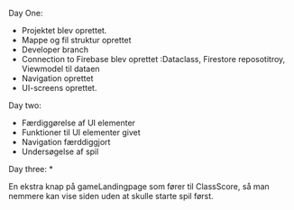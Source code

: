 Day One:
* Projektet blev oprettet.
* Mappe og fil struktur oprettet
* Developer branch
* Connection to Firebase blev oprettet :Dataclass, Firestore reposotitroy, Viewmodel til dataen
* Navigation oprettet
* UI-screens oprettet.

Day two:
* Færdiggørelse af UI elementer
* Funktioner til UI elementer givet
* Navigation færddiggjort
* Undersøgelse af spil

Day three: 
*

En ekstra knap på gameLandingpage som fører til ClassScore, så man nemmere kan vise siden uden at skulle starte spil først.

